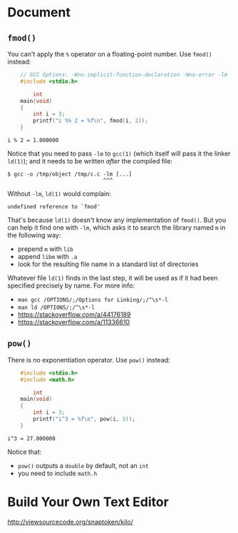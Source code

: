 # Document
## `fmod()`

You can't apply the `%` operator on a floating-point number.
Use `fmod()` instead:
```c
    // GCC Options: -Wno-implicit-function-declaration -Wno-error -lm
    #include <stdio.h>

        int
    main(void)
    {
        int i = 3;
        printf("i %% 2 = %f\n", fmod(i, 2));
    }
```
    i % 2 = 1.000000

Notice that you  need to pass `-lm`  to `gcc(1)` (which itself will  pass it the
linker `ld(1)`); and it needs to be written *after* the compiled file:

    $ gcc -o /tmp/object /tmp/c.c -lm [...]
                                  ^^^

Without `-lm`, `ld(1)` would complain:

    undefined reference to `fmod'

That's because `ld(1)` doesn't know any implementation of `fmod()`.
But you  can help it find  one with `-lm`, which  asks it to search  the library
named `m` in the following way:

   - prepend `m` with `lib`
   - append `libm` with `.a`
   - look for the resulting file name in a standard list of directories

Whatever file `ld(1)` finds in the last step,  it will be used as if it had been
specified precisely by name.  For more info:

   - `man gcc /OPTIONS/;/Options for Linking/;/^\s*-l`
   - `man ld /OPTIONS/;/^\s*-l`
   - <https://stackoverflow.com/a/44176189>
   - <https://stackoverflow.com/a/11336610>

## `pow()`

There is no exponentiation operator.   Use `pow()` instead:
```c
    #include <stdio.h>
    #include <math.h>

        int
    main(void)
    {
        int i = 3;
        printf("i^3 = %f\n", pow(i, 3));
    }
```
    i^3 = 27.000000

Notice that:

   - `pow()` outputs a `double` by default, not an `int`
   - you need to include `math.h`

##
# Build Your Own Text Editor

<http://viewsourcecode.org/snaptoken/kilo/>
